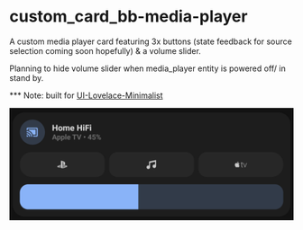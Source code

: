# custom_card_bb-media-player
 A custom media player card featuring 3x buttons (state feedback for source selection coming soon hopefully) & a volume slider.
 
 Planning to hide volume slider when media_player entity is powered off/ in stand by.
 
 *** Note: built for [UI-Lovelace-Minimalist](https://github.com/UI-Lovelace-Minimalist/UI)

![Screenshot](preview.png)
